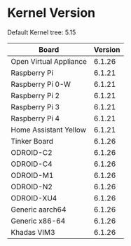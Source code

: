 
# Kernel Version

Default Kernel tree: 5.15

| Board | Version |
|-------|---------|
| Open Virtual Appliance | 6.1.26 |
| Raspberry Pi | 6.1.21 |
| Raspberry Pi 0-W | 6.1.21 |
| Raspberry Pi 2 | 6.1.21 |
| Raspberry Pi 3 | 6.1.21 |
| Raspberry Pi 4 | 6.1.21 |
| Home Assistant Yellow | 6.1.21 |
| Tinker Board | 6.1.26 |
| ODROID-C2 | 6.1.26 |
| ODROID-C4 | 6.1.26 |
| ODROID-M1 | 6.1.26 |
| ODROID-N2 | 6.1.26 |
| ODROID-XU4 | 6.1.26 |
| Generic aarch64 | 6.1.26 |
| Generic x86-64 | 6.1.26 |
| Khadas VIM3 | 6.1.26 |
